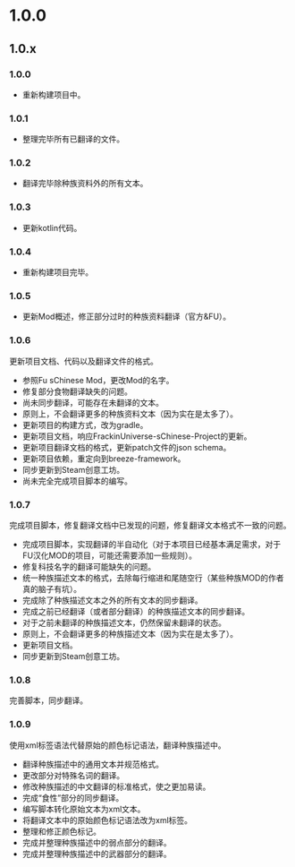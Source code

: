 # 1.0.0

## 1.0.x

### 1.0.0

* 重新构建项目中。

### 1.0.1

* 整理完毕所有已翻译的文件。

### 1.0.2

* 翻译完毕除种族资料外的所有文本。

### 1.0.3

* 更新kotlin代码。

### 1.0.4

* 重新构建项目完毕。

### 1.0.5

* 更新Mod概述，修正部分过时的种族资料翻译（官方&FU）。

### 1.0.6

更新项目文档、代码以及翻译文件的格式。

* 参照Fu sChinese Mod，更改Mod的名字。
* 修复部分食物翻译缺失的问题。
* 尚未同步翻译，可能存在未翻译的文本。
* 原则上，不会翻译更多的种族资料文本（因为实在是太多了）。
* 更新项目的构建方式，改为gradle。
* 更新项目文档，响应FrackinUniverse-sChinese-Project的更新。
* 更新项目翻译文档的格式，更新patch文件的json schema。
* 更新项目依赖，重定向到breeze-framework。
* 同步更新到Steam创意工坊。
* 尚未完全完成项目脚本的编写。

### 1.0.7

完成项目脚本，修复翻译文档中已发现的问题，修复翻译文本格式不一致的问题。

* 完成项目脚本，实现翻译的半自动化（对于本项目已经基本满足需求，对于FU汉化MOD的项目，可能还需要添加一些规则）。
* 修复科技名字的翻译可能缺失的问题。
* 统一种族描述文本的格式，去除每行缩进和尾随空行（某些种族MOD的作者真的脑子有坑）。
* 完成除了种族描述文本之外的所有文本的同步翻译。
* 完成之前已经翻译（或者部分翻译）的种族描述文本的同步翻译。
* 对于之前未翻译的种族描述文本，仍然保留未翻译的状态。
* 原则上，不会翻译更多的种族描述文本（因为实在是太多了）。
* 更新项目文档。
* 同步更新到Steam创意工坊。

### 1.0.8

完善脚本，同步翻译。 

### 1.0.9

使用xml标签语法代替原始的颜色标记语法，翻译种族描述中。

* 翻译种族描述中的通用文本并规范格式。
* 更改部分对特殊名词的翻译。
* 修改种族描述的中文翻译的标准格式，使之更加易读。
* 完成“食性”部分的同步翻译。
* 编写脚本转化原始文本为xml文本。
* 将翻译文本中的原始颜色标记语法改为xml标签。
* 整理和修正颜色标记。
* 完成并整理种族描述中的弱点部分的翻译。
* 完成并整理种族描述中的武器部分的翻译。
